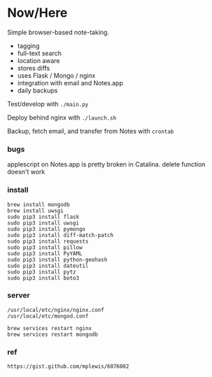 # Now/Here  

Simple browser-based note-taking.
- tagging
- full-text search
- location aware
- stores diffs
- uses Flask / Mongo / nginx
- integration with email and Notes.app
- daily backups

Test/develop with `./main.py`  

Deploy behind nginx with `./launch.sh`

Backup, fetch email, and transfer from Notes with `crontab`


### bugs

applescript on Notes.app is pretty broken in Catalina. delete function doesn't work


### install

    brew install mongodb  
    brew install uwsgi  
    sudo pip3 install flask  
    sudo pip3 install uwsgi  
    sudo pip3 install pymongo  
    sudo pip3 install diff-match-patch  
    sudo pip3 install requests  
    sudo pip3 install pillow  
    sudo pip3 install PyYAML  
    sudo pip3 install python-geohash  
    sudo pip3 install dateutil  
    sudo pip3 install pytz  
    sudo pip3 install boto3

### server

    /usr/local/etc/nginx/nginx.conf  
    /usr/local/etc/mongod.conf  

    brew services restart nginx  
    brew services restart mongodb  


### ref

    https://gist.github.com/mplewis/6076082

